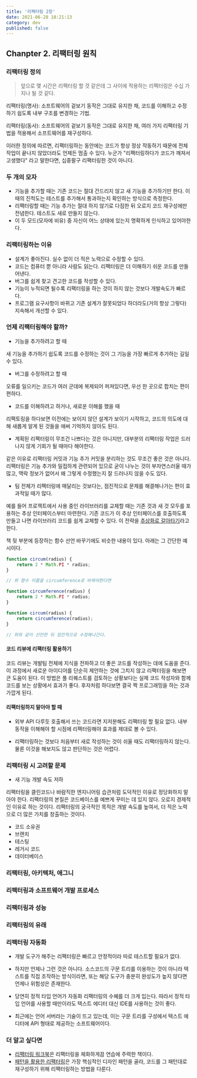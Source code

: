 ```yaml
---
title: '리팩터링 2장'
date: 2021-06-28 18:21:13
category: dev
published: false
---
```


## Chanpter 2. 리팩터링 원칙

### 리팩터링 정의

>앞으로 몇 시간은 리팩터링 할 것 같은데 그 사이에 적용하는 리팩터링은 수십 가지나 될 것 같다.

리팩터링(명사): 소프트웨어의 겉보기 동작은 그대로 유지한 채, 코드를 이해하고 수정하기 쉽도록 내부 구조를 변경하는 기법.

리팩터링(동사): 소프트웨어의 겉보기 동작은 그대로 유지한 채, 여러 가지 리팩터링 기법을 적용해서 소프트웨어를 재구성하다.

이러한 정의에 따르면, 리팩터링하는 동안에는 코드가 항상 정상 작동하기 때문에 전체 작업이 끝나지 않았더라도 언제든 멈출 수 있다. 누군가 "리팩터링하다가 코드가 깨져서 고생했다" 라고 말한다면, 십중팔구 리팩터링한 것이 아니다.

### 두 개의 모자

- 기능을 추가할 때는 기존 코드는 절대 건드리지 않고 새 기능을 추가하기만 한다. 이때의 진척도는 테스트를 추가해서 통과하는지 확인하는 방식으로 측정한다.
- 리팩터링할 때는 기능 추가는 절대 하지 않기로 다짐한 뒤 오로지 코드 재구성에만 전념한다. 테스트도 새로 만들지 않는다.
- 이 두 모드(모자에 비유) 중 자신이 어느 상태에 있는지 명확하게 인식하고 있어야한다.

### 리팩터링하는 이유

- 설계가 좋아진다. 실수 없이 더 적은 노력으로 수정할 수 있다.
- 코드는 컴퓨터 뿐 아니라 사람도 읽는다. 리팩터링은 더 이해하기 쉬운 코드를 만들어낸다.
- 버그를 쉽게 찾고 견고한 코드를 작성할 수 있다.
- 기능이 누적되면 될수록 리팩터링을 하는 것이 하지 않는 것보다 개발속도가 빠르다.
- 프로그램 요구사항이 바뀌고 기존 설계가 잘못되었다 하더라도(거의 항상 그렇다) 지속해서 개선할 수 있다.

### 언제 리팩터링해야 할까?

- 기능을 추가하려고 할 때
  
새 기능을 추가하기 쉽도록 코드를 수정하는 것이 그 기능을 가장 빠르게 추가하는 길일 수 있다.

- 버그를 수정하려고 할 때
  
오류를 일으키는 코드가 여러 군데에 복제되어 퍼져있다면, 우선 한 곳으로 합치는 편이 편하다.

- 코드를 이해하려고 하거나, 새로운 이해를 했을 때
  
리팩토링을 하다보면 이전에는 보이지 않던 설계가 보이기 시작하고, 코드의 의도에 대해 새롭게 알게 된 것들을 애써 기억하지 않아도 된다.

- 계획된 리팩터링이 무조건 나쁘다는 것은 아니지만, 대부분의 리팩터링 작업은 드러나지 않게 기회가 될 때마다 해야한다.

같은 이유로 리팩터링 커밋과 기능 추가 커밋을 분리하는 것도 무조건 좋은 것은 아니다. 리팩터링은 기능 추가와 밀접하게 관련되어 있므로 굳이 나누는 것이 부자연스러울 때가 많고, 맥락 정보가 없어서 왜 그렇게 수정했는지 잘 드러나지 않을 수도 있다.

- 팀 전체가 리팩터링에 매달리는 것보다는, 점진적으로 문제를 해결해나가는 편이 효과적일 때가 많다.

예를 들어 프로젝트에서 사용 중인 라이브러리를 교체할 때는 기존 것과 새 것 모두를 포용하는 추상 인터페이스부터 마련한다. 기존 코드가 이 추상 인터페이스를 호출하도록 만들고 나면 라이브러리 코드를 쉽게 교체할 수 있다. 이 전략을 [추상화로 갈아타기](https://martinfowler.com/bliki/BranchByAbstraction.html)라고 한다.

책 뒷 부분에 등장하는 함수 선언 바꾸기에도 비슷한 내용이 있다. 아래는 그 간단한 예시이다.

~~~js
function circum(radius) {
    return 2 * Math.PI * radius;
}

// 위 함수 이름을 circumference로 바꿔야한다면

function circumference(radius) {
    return 2 * Math.PI * radius;
}

function circum(radius) {
    return circumference(radius);
}

// 위와 같이 선언한 뒤 점진적으로 수정해나간다.
~~~

#### 코드 리뷰에 리팩터링 활용하기

코드 리뷰는 개발팀 전체에 지식을 전파하고 더 좋은 코드를 작성하는 데에 도움을 준다.
이 과정에서 새로운 아이디어를 단순히 제안하는 것에 그치지 않고 리팩터링을 해보면 큰 도움이 된다.
이 방법은 풀 리퀘스트를 검토하는 상황보다는 실제 코드 작성자와 함께 코드를 보는 상황에서 효과가 좋다.
후자처럼 하다보면 결국 짝 프로그래밍을 하는 것과 가깝게 된다.

#### 리팩터링하지 말아야 할 때

- 외부 API 다루듯 호출해서 쓰는 코드라면 지저분해도 리팩터링 할 필요 없다. 내부 동작을 이해해야 할 시점에 리팩터링해야 효과를 제대로 볼 수 있다.

- 리팩터링하는 것보다 처음부터 새로 작성하는 것이 쉬울 때도 리팩터링하지 않는다. 물론 이것을 해보지도 않고 판단하는 것은 어렵다.

### 리팩터링 시 고려할 문제

- 새 기능 개발 속도 저하

리팩터링을 클린코드나 바람직한 엔지니어링 습관처럼 도덕적인 이유로 정당화하지 말아야 한다. 리팩터링의 본질은 코드베이스를 예쁘게 꾸미는 데 있지 않다. 오로지 경제적인 이유로 하는 것이다. 리팩터링의 궁극적인 목적은 개발 속도를 높여서, 더 적은 노력으로 더 많은 가치를 창출하는 것이다.

- 코드 소유권
- 브랜치
- 테스팅
- 레거시 코드
- 데이터베이스

### 리팩터링, 아키텍처, 애그니

### 리팩터링과 소프트웨어 개발 프로세스

### 리팩터링과 성능

### 리팩터링의 유래

### 리팩터링 자동화

- 개발 도구가 해주는 리팩터링은 빠르고 안정적이라 따로 테스트할 필요가 없다.

- 하지만 언제나 그런 것은 아니다. 소스코드의 구문 트리를 이용하는 것이 아니라 텍스트를 직접 조작하는 방식이라면, 또는 해당 도구가 충분히 완성도가 높지 않다면 언제나 위험성은 존재한다.

- 당연히 정적 타입 언어가 자동화 리팩터링의 수혜를 더 크게 입는다. 따라서 정적 타입 언어를 사용할 때만이라도 텍스트 에디터 대신 IDE를 사용하는 것이 좋다.  
  
- 최근에는 언어 서버라는 기술이 뜨고 있는데, 이는 구문 트리를 구성에서 텍스트 에디터에 API 형태로 제공하는 소프트웨어이다.

### 더 알고 싶다면

- [리팩터링 워크북][리팩터링 워크북]은 리팩터링을 체화하게끔 연습에 주력한 책이다.
- [패턴을 활용한 리팩터링][패턴을 활용한 리팩터링]은 가장 핵심적인 디자인 패턴을 골라, 코드를 그 패턴대로 재구성하기 위해 리팩터링하는 방법을 다룬다.

[리팩터링 워크북]: http://www.yes24.com/Product/Goods/2148566?OzSrank=1
[패턴을 활용한 리팩터링]: http://www.yes24.com/Product/Goods/14752528?OzSrank=1
